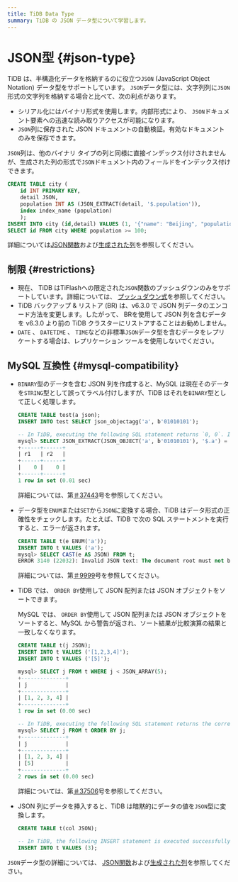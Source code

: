 ```yaml
---
title: TiDB Data Type
summary: TiDB の JSON データ型について学習します。
---
```


# JSON型 {#json-type}

TiDB は、半構造化データを格納するのに役立つ`JSON` (JavaScript Object Notation) データ型をサポートしています。 `JSON`データ型には、文字列列に`JSON`形式の文字列を格納する場合と比べて、次の利点があります。

-   シリアル化にはバイナリ形式を使用します。内部形式により、 `JSON`ドキュメント要素への迅速な読み取りアクセスが可能になります。
-   `JSON`列に保存された JSON ドキュメントの自動検証。有効なドキュメントのみを保存できます。

`JSON`列は、他のバイナリ タイプの列と同様に直接インデックス付けされませんが、生成された列の形式で`JSON`ドキュメント内のフィールドをインデックス付けできます。

```sql
CREATE TABLE city (
    id INT PRIMARY KEY,
    detail JSON,
    population INT AS (JSON_EXTRACT(detail, '$.population')),
    index index_name (population)
    );
INSERT INTO city (id,detail) VALUES (1, '{"name": "Beijing", "population": 100}');
SELECT id FROM city WHERE population >= 100;
```

詳細については[JSON関数](/functions-and-operators/json-functions.md)および[生成された列](/generated-columns.md)を参照してください。

## 制限 {#restrictions}

-   現在、 TiDB はTiFlashへの限定された`JSON`関数のプッシュダウンのみをサポートしています。詳細については、 [プッシュダウン式](/tiflash/tiflash-supported-pushdown-calculations.md#push-down-expressions)を参照してください。
-   TiDB バックアップ &amp; リストア (BR) は、v6.3.0 で JSON 列データのエンコード方法を変更します。したがって、 BRを使用して JSON 列を含むデータを v6.3.0 より前の TiDB クラスターにリストアすることはお勧めしません。
-   `DATE` 、 `DATETIME` 、 `TIME`などの非標準`JSON`データ型を含むデータをレプリケートする場合は、レプリケーション ツールを使用しないでください。

## MySQL 互換性 {#mysql-compatibility}

-   `BINARY`型のデータを含む JSON 列を作成すると、MySQL は現在そのデータを`STRING`型として誤ってラベル付けしますが、TiDB はそれを`BINARY`型として正しく処理します。

    ```sql
    CREATE TABLE test(a json);
    INSERT INTO test SELECT json_objectagg('a', b'01010101');

    -- In TiDB, executing the following SQL statement returns `0, 0`. In MySQL, executing the following SQL statement returns `0, 1`.
    mysql> SELECT JSON_EXTRACT(JSON_OBJECT('a', b'01010101'), '$.a') = "base64:type15:VQ==" AS r1, JSON_EXTRACT(a, '$.a') = "base64:type15:VQ==" AS r2 FROM test;
    +------+------+
    | r1   | r2   |
    +------+------+
    |    0 |    0 |
    +------+------+
    1 row in set (0.01 sec)
    ```

    詳細については、第[＃37443](https://github.com/pingcap/tidb/issues/37443)号を参照してください。

-   データ型を`ENUM`または`SET`から`JSON`に変換する場合、TiDB はデータ形式の正確性をチェックします。たとえば、TiDB で次の SQL ステートメントを実行すると、エラーが返されます。

    ```sql
    CREATE TABLE t(e ENUM('a'));
    INSERT INTO t VALUES ('a');
    mysql> SELECT CAST(e AS JSON) FROM t;
    ERROR 3140 (22032): Invalid JSON text: The document root must not be followed by other values.
    ```

    詳細については、第[＃9999](https://github.com/pingcap/tidb/issues/9999)号を参照してください。

-   TiDB では、 `ORDER BY`使用して JSON 配列または JSON オブジェクトをソートできます。

    MySQL では、 `ORDER BY`使用して JSON 配列または JSON オブジェクトをソートすると、MySQL から警告が返され、ソート結果が比較演算の結果と一致しなくなります。

    ```sql
    CREATE TABLE t(j JSON);
    INSERT INTO t VALUES ('[1,2,3,4]');
    INSERT INTO t VALUES ('[5]');

    mysql> SELECT j FROM t WHERE j < JSON_ARRAY(5);
    +--------------+
    | j            |
    +--------------+
    | [1, 2, 3, 4] |
    +--------------+
    1 row in set (0.00 sec)

    -- In TiDB, executing the following SQL statement returns the correct sorting result. In MySQL, executing the following SQL statement returns the "This version of MySQL doesn't yet support 'sorting of non-scalar JSON values'." warning and the sorting result is inconsistent with the comparison result of `<`.
    mysql> SELECT j FROM t ORDER BY j;
    +--------------+
    | j            |
    +--------------+
    | [1, 2, 3, 4] |
    | [5]          |
    +--------------+
    2 rows in set (0.00 sec)
    ```

    詳細については、第[＃37506](https://github.com/pingcap/tidb/issues/37506)号を参照してください。

-   JSON 列にデータを挿入すると、TiDB は暗黙的にデータの値を`JSON`型に変換します。

    ```sql
    CREATE TABLE t(col JSON);

    -- In TiDB, the following INSERT statement is executed successfully. In MySQL, executing the following INSERT statement returns the "Invalid JSON text" error.
    INSERT INTO t VALUES (3);
    ```

`JSON`データ型の詳細については、 [JSON関数](/functions-and-operators/json-functions.md)および[生成された列](/generated-columns.md)を参照してください。
